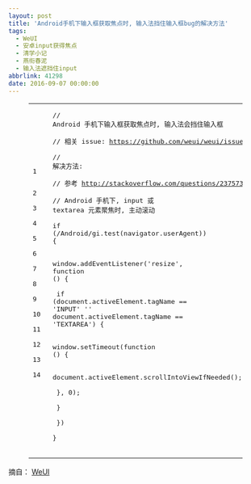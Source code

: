 ```yaml
---
layout: post
title: 'Android手机下输入框获取焦点时, 输入法挡住输入框bug的解决方法'
tags:
  - WeUI
  - 安卓input获得焦点
  - 清学小记
  - 燕衔春泥
  - 输入法遮挡住input
abbrlink: 41298
date: 2016-09-07 00:00:00
---
```


<!-- build time:Sat Jun 23 2018 12:05:15 GMT+0800 (中国标准时间) --><figure class="highlight js"><table><tr><td class="gutter"><pre><span class="line">1</span>  
<span class="line">2</span>  
<span class="line">3</span>  
<span class="line">4</span>  
<span class="line">5</span>  
<span class="line">6</span>  
<span class="line">7</span>  
<span class="line">8</span>  
<span class="line">9</span>  
<span class="line">10</span>  
<span class="line">11</span>  
<span class="line">12</span>  
<span class="line">13</span>  
<span class="line">14</span>  
</pre></td><td class="code"><pre><span class="line"><span class="comment">// Android 手机下输入框获取焦点时, 输入法会挡住输入框</span></span>  
<span class="line"><span class="comment">// 相关 issue: https://github.com/weui/weui/issues/15</span></span>  
<span class="line"><span class="comment">// 解决方法:</span></span>  
<span class="line"><span class="comment">// 参考 http://stackoverflow.com/questions/23757345/android-does-not-correctly-scroll-on-input-focus-if-not-body-element</span></span>  
<span class="line"><span class="comment">// Android 手机下, input 或 textarea 元素聚焦时, 主动滚动</span></span>  
<span class="line"><span class="keyword">if</span> (<span class="regexp">/Android/gi</span>.test(navigator.userAgent)) &#123;</span>  
<span class="line">    <span class="built_in">window</span>.addEventListener(<span class="string">'resize'</span>, <span class="function"><span class="keyword">function</span> (<span class="params"></span>) </span>&#123;</span>  
<span class="line">        <span class="keyword">if</span> (<span class="built_in">document</span>.activeElement.tagName == <span class="string">'INPUT'</span> '' <span class="built_in">document</span>.activeElement.tagName == <span class="string">'TEXTAREA'</span>) &#123;</span>  
<span class="line">            <span class="built_in">window</span>.setTimeout(<span class="function"><span class="keyword">function</span> (<span class="params"></span>) </span>&#123;</span>  
<span class="line">                <span class="built_in">document</span>.activeElement.scrollIntoViewIfNeeded();</span>  
<span class="line">            &#125;, <span class="number">0</span>);</span>  
<span class="line">        &#125;</span>  
<span class="line">    &#125;)</span>  
<span class="line">&#125;</span>  
</pre></td></tr></table></figure>

摘自： [WeUI](https://weui.io/)
<!-- rebuild by neat -->